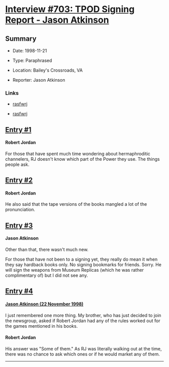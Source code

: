 # [Interview #703: TPOD Signing Report - Jason Atkinson](https://www.theoryland.com/intvmain.php?i=703)

## Summary

- Date: 1998-11-21

- Type: Paraphrased

- Location: Bailey's Crossroads, VA

- Reporter: Jason Atkinson

### Links

- [rasfwrj](http://groups.google.com/group/rec.arts.sf.written.robert-jordan/msg/849c2608741d07ac)

- [rasfwrj](http://groups.google.com/group/rec.arts.sf.written.robert-jordan/msg/6f380e0fa6601ab1)


## [Entry #1](https://www.theoryland.com/intvmain.php?i=703#1)

#### Robert Jordan

For those that have spent much time wondering about hermaphroditic channelers, RJ doesn't know which part of the Power they use. The things people ask.

## [Entry #2](https://www.theoryland.com/intvmain.php?i=703#2)

#### Robert Jordan

He also said that the tape versions of the books mangled a lot of the pronunciation.

## [Entry #3](https://www.theoryland.com/intvmain.php?i=703#3)

#### Jason Atkinson

Other than that, there wasn't much new.

For those that have not been to a signing yet, they really do mean it when they say hardback books only. No signing bookmarks for friends. Sorry. He will sign the weapons from Museum Replicas (which he was rather complimentary of) but I did not see any.

## [Entry #4](https://www.theoryland.com/intvmain.php?i=703#4)

#### [Jason Atkinson (22 November 1998)](http://groups.google.com/group/rec.arts.sf.written.robert-jordan/msg/6f380e0fa6601ab1)

I just remembered one more thing. My brother, who has just decided to join the newsgroup, asked if Robert Jordan had any of the rules worked out for the games mentioned in his books.

#### Robert Jordan

His answer was "Some of them." As RJ was literally walking out at the time, there was no chance to ask which ones or if he would market any of them.


---

